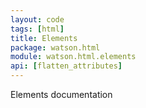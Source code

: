 ```yaml
---
layout: code
tags: [html]
title: Elements
package: watson.html
module: watson.html.elements
api: [flatten_attributes]
---
```


Elements documentation